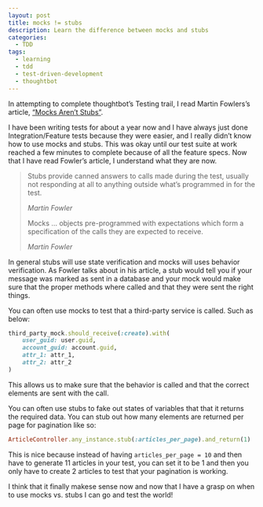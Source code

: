 ```yaml
---
layout: post
title: mocks != stubs
description: Learn the difference between mocks and stubs
categories:
  - TDD
tags:
  - learning
  - tdd
  - test-driven-development
  - thoughtbot
---
```


In attempting to complete thoughtbot’s Testing trail, I read Martin Fowlers’s article, [“Mocks Aren&#8217;t Stubs”](http://martinfowler.com/articles/mocksArentStubs.html).

I have been writing tests for about a year now and I have always just done Integration/Feature tests because they were easier, and I really didn&#8217;t know how to use mocks and stubs. This was okay until our test suite at work reached a few minutes to complete because of all the feature specs. Now that I have read Fowler&#8217;s article, I understand what they are now.

> Stubs provide canned answers to calls made during the test, usually not responding at all to anything outside what&#8217;s programmed in for the test.
>
> <cite>Martin Fowler</cite>
>
> Mocks &#8230; objects pre-programmed with expectations which form a specification of the calls they are expected to receive.
>
> <cite>Martin Fowler</cite>

In general stubs will use state verification and mocks will uses behavior verification. As Fowler talks about in his article, a stub would tell you if your message was marked as sent in a database and your mock would make sure that the proper methods where called and that they were sent the right things.

You can often use mocks to test that a third-party service is called. Such as below:

```ruby
third_party_mock.should_receive(:create).with(
    user_guid: user.guid,
    account_guid: account.guid,
    attr_1: attr_1,
    attr_2: attr_2
)
```

This allows us to make sure that the behavior is called and that the correct elements are sent with the call.

You can often use stubs to fake out states of variables that that it returns the required data. You can stub out how many elements are returned per page for pagination like so:

```ruby
ArticleController.any_instance.stub(:articles_per_page).and_return(1)
```

This is nice because instead of having `articles_per_page = 10` and then have to generate 11 articles in your test, you can set it to be 1 and then you only have to create 2 articles to test that your pagination is working.

I think that it finally makese sense now and now that I have a grasp on when to use mocks vs. stubs I can go and test the world!
